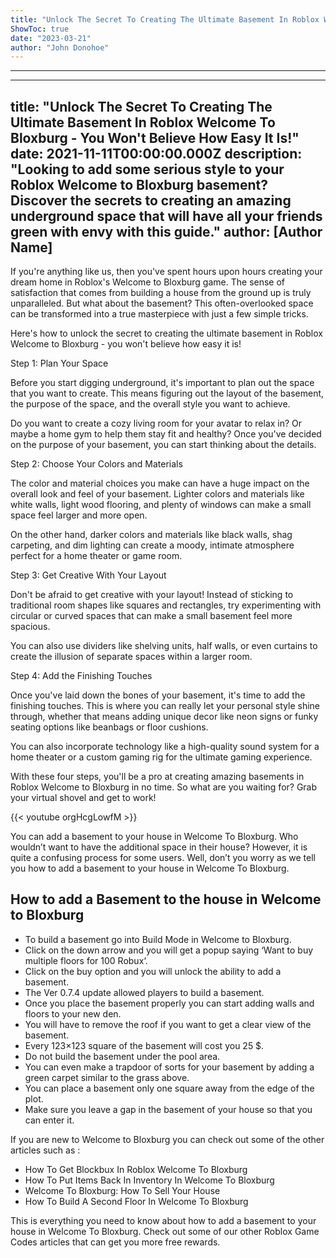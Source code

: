 ```yaml
---
title: "Unlock The Secret To Creating The Ultimate Basement In Roblox Welcome To Bloxburg - You Won't Believe How Easy It Is!"
ShowToc: true 
date: "2023-03-21"
author: "John Donohoe"
---
```

*****
---
title: "Unlock The Secret To Creating The Ultimate Basement In Roblox Welcome To Bloxburg - You Won't Believe How Easy It Is!"
date: 2021-11-11T00:00:00.000Z
description: "Looking to add some serious style to your Roblox Welcome to Bloxburg basement? Discover the secrets to creating an amazing underground space that will have all your friends green with envy with this guide."
author: [Author Name]
---

If you're anything like us, then you've spent hours upon hours creating your dream home in Roblox's Welcome to Bloxburg game. The sense of satisfaction that comes from building a house from the ground up is truly unparalleled. But what about the basement? This often-overlooked space can be transformed into a true masterpiece with just a few simple tricks.

Here's how to unlock the secret to creating the ultimate basement in Roblox Welcome to Bloxburg - you won't believe how easy it is!

Step 1: Plan Your Space

Before you start digging underground, it's important to plan out the space that you want to create. This means figuring out the layout of the basement, the purpose of the space, and the overall style you want to achieve.

Do you want to create a cozy living room for your avatar to relax in? Or maybe a home gym to help them stay fit and healthy? Once you've decided on the purpose of your basement, you can start thinking about the details.

Step 2: Choose Your Colors and Materials

The color and material choices you make can have a huge impact on the overall look and feel of your basement. Lighter colors and materials like white walls, light wood flooring, and plenty of windows can make a small space feel larger and more open.

On the other hand, darker colors and materials like black walls, shag carpeting, and dim lighting can create a moody, intimate atmosphere perfect for a home theater or game room.

Step 3: Get Creative With Your Layout

Don't be afraid to get creative with your layout! Instead of sticking to traditional room shapes like squares and rectangles, try experimenting with circular or curved spaces that can make a small basement feel more spacious.

You can also use dividers like shelving units, half walls, or even curtains to create the illusion of separate spaces within a larger room.

Step 4: Add the Finishing Touches

Once you've laid down the bones of your basement, it's time to add the finishing touches. This is where you can really let your personal style shine through, whether that means adding unique decor like neon signs or funky seating options like beanbags or floor cushions.

You can also incorporate technology like a high-quality sound system for a home theater or a custom gaming rig for the ultimate gaming experience.

With these four steps, you'll be a pro at creating amazing basements in Roblox Welcome to Bloxburg in no time. So what are you waiting for? Grab your virtual shovel and get to work!

{{< youtube orgHcgLowfM >}} 



You can add a basement to your house in Welcome To Bloxburg. Who wouldn’t want to have the additional space in their house? However, it is quite a confusing process for some users. Well, don’t you worry as we tell you how to add a basement to your house in Welcome To Bloxburg.
 
## How to add a Basement to the house in Welcome to Bloxburg
 

 
- To build a basement go into Build Mode in Welcome to Bloxburg.
 - Click on the down arrow and you will get a popup saying ‘Want to buy multiple floors for 100 Robux‘.
 - Click on the buy option and you will unlock the ability to add a basement.
 - The Ver 0.7.4 update allowed players to build a basement.
 - Once you place the basement properly you can start adding walls and floors to your new den.
 - You will have to remove the roof if you want to get a clear view of the basement.
 - Every 123×123 square of the basement will cost you 25 $.
 - Do not build the basement under the pool area.
 - You can even make a trapdoor of sorts for your basement by adding a green carpet similar to the grass above.
 - You can place a basement only one square away from the edge of the plot.
 - Make sure you leave a gap in the basement of your house so that you can enter it.

 
If you are new to Welcome to Bloxburg you can check out some of the other articles such as :
 
- How To Get Blockbux In Roblox Welcome To Bloxburg
 - How To Put Items Back In Inventory In Welcome To Bloxburg
 - Welcome To Bloxburg: How To Sell Your House
 - How To Build A Second Floor In Welcome To Bloxburg

 
This is everything you need to know about how to add a basement to your house in Welcome To Bloxburg. Check out some of our other Roblox Game Codes articles that can get you more free rewards.




